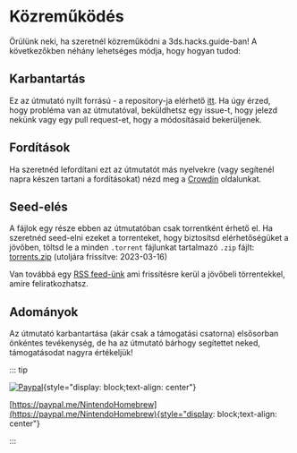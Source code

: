 # Közreműködés

Örülünk neki, ha szeretnél közreműködni a 3ds.hacks.guide-ban! A következőkben néhány lehetséges módja, hogy hogyan tudod:

## Karbantartás

Ez az útmutató nyílt forrású - a repository-ja elérhető [itt](https://github.com/hacks-guide/Guide_3DS). Ha úgy érzed, hogy probléma van az útmutatóval, beküldhetsz egy issue-t, hogy jelezd nekünk vagy egy pull request-et, hogy a módosításaid bekerüljenek.

## Fordítások

Ha szeretnéd lefordítani ezt az útmutatót más nyelvekre (vagy segítenél napra készen tartani a fordításokat) nézd meg a [Crowdin](https://crowdin.com/project/3ds-guide) oldalunkat.

## Seed-elés

A fájlok egy része ebben az útmutatóban csak torrentként érhető el. Ha szeretnéd seed-elni ezeket a torrenteket, hogy biztosítsd elérhetőségüket a jövőben, töltsd le a minden `.torrent` fájlunkat tartalmazó `.zip` fájlt: [torrents.zip](/assets/torrents.zip) (utoljára frissítve: 2023-03-16)

Van továbbá egy [RSS feed-ünk](/rss.xml) ami frissítésre kerül a jövőbeli törrentekkel, amire feliratkozhatsz.

## Adományok

Az útmutató karbantartása (akár csak a támogatási csatorna) elsősorban önkéntes tevékenység, de ha az útmutató bárhogy segítettet neked, támogatásodat nagyra értékeljük!

::: tip

[![Paypal](/images/paypal_white.png)](https://paypal.me/NintendoHomebrew){style="display: block;text-align: center"}

[https://paypal.me/NintendoHomebrew](https://paypal.me/NintendoHomebrew){style="display: block;text-align: center"}

:::
